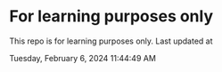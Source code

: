 # For learning purposes only
This repo is for learning purposes only.
Last updated at

Tuesday, February 6, 2024 11:44:49 AM


